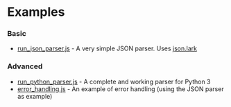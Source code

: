 # Examples

### Basic

- [run_json_parser.js](run_json_parser.js) - A very simple JSON parser. Uses [json.lark](json.lark)

### Advanced

- [run_python_parser.js](run_python_parser.js) - A complete and working parser for Python 3
- [error_handling.js](error_handling.js) - An example of error handling (using the JSON parser as example)